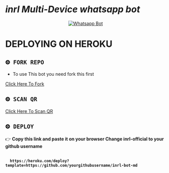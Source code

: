 
# *inrl Multi-Device whatsapp bot*
<div align="center">
  
  [![Whatsapp Bot](https://readme-typing-svg.herokuapp.com?font=times-bold-italic&color=%23F7F7F7&duration=4862&center=true&vCenter=true&lines=WELCOME+TO+INRL+MD+REPO)](https://github.com/inrl-official/inrl-bot-md)
</div>

# DEPLOYING ON HEROKU
  <div align="left">
   
## `⨷ FORK REPO`

- To use This bot you need fork this first <br>

[Click Here To Fork](https://github.com/inrl-official/inrl-bot-md/fork)

## `⨷ SCAN QR`


[Click Here To Scan QR](https://multi-divice.herokuapp.com/)



## `⨷ DEPLOY`  
  

👉 <b>Copy this link and paste it on your browser Change inrl-official to your github username<b> <br><br>
```
  https://heroku.com/deploy?template=https://github.com/yourgithubusername/inrl-bot-md
```
<br>

      
      
      
      

</div>


<div align="left">
  
